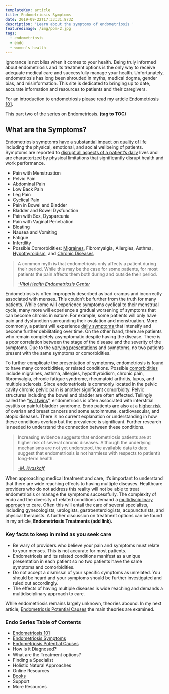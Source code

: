 ```yaml
---
templateKey: article
title: Endometriosis Symptoms
date: 2019-09-22T17:33:31.873Z
description: 'Learn about the symptoms of endometriosis '
featuredimage: /img/pom-2.jpg
tags:
  - endometriosis
  - endo
  - women's health
---
```

Ignorance is not bliss when it comes to your health. Being truly informed about endometriosis and its treatment options is the only way to receive adequate medical care and successfully manage your health. Unfortunately, endometriosis has long been shrouded in myths, medical dogma, gender bias, and misinformation. This site is dedicated to bringing up to date, accurate information and resources to patients and their caregivers. 

For an introduction to endometriosis please read my article [Endometriosis 101](/articles/2019-08-21-endometriosis/).

This part two of the series on Endometriosis. **(tag to TOC)**

<h2>What are the Symptoms?</h2>

Endometriosis symptoms have a <a href="https://www.ncbi.nlm.nih.gov/pubmed/15154905/" target="_blank" rel="noopener noreferrer">substantial impact on quality of life</a> including the physical, emotional, and social wellbeing of patients. Symptoms are reported to <a href="https://www.ncbi.nlm.nih.gov/pmc/articles/PMC2860000/" target="_blank" rel="noopener noreferrer">disrupt all aspects of a patient’s daily</a> lives and are characterized by physical limitations that significantly disrupt health and work performance.

* Pain with Menstruation
* Pelvic Pain
* Abdominal Pain
* Low Back Pain
* Leg Pain
* Cyclical Pain
* Pain in Bowel and Bladder
* Bladder and Bowel Dysfunction
* Pain with Sex, Dyspareunia
* Pain with Vaginal Penetration 
* Bloating
* Nausea and Vomiting
* Fatigue
* Infertility
* Possible Comorbidities: <a href="https://www.ncbi.nlm.nih.gov/pubmed/22442736" target="_blank" rel="noopener noreferrer">Migraines</a>, Fibromyalgia, Allergies, Asthma, <a href="https://www.ncbi.nlm.nih.gov/pubmed/12351553" target="_blank" rel="noopener noreferrer">Hypothyroidism</a>, and <a href="https://www.ncbi.nlm.nih.gov/pubmed/25765863" target="_blank" rel="noopener noreferrer">Chronic Diseases</a>

<blockquote>

A common myth is that endometriosis only affects a patient during their period. While this may be the case for some patients, for most patients the pain affects them both during and outside their period. 

<cite><a href="https://www.vitalhealth.com/conditions-treated/pelvic-pain-conditions/endometriosis/" target="_blank" rel="noopener noreferrer">
-Vital Health Endometriosis Center </a></cite>

</blockquote>

Endometriosis is often improperly described as bad cramps and incorrectly associated with menses. This couldn’t be further from the truth for many patients. While some will experience symptoms cyclical to their menstrual cycle, many more will experience a gradual worsening of symptoms that can become chronic in nature. For example, some patients will only have pain and dysfunction surrounding their ovulation and menstruation. More commonly, a patient will experience <a href="http://centerforendo.com/endometriosis-understanding-a-complex-disease" target="_blank" rel="noopener noreferrer"> daily symptoms </a> that intensify and become further debilitating over time. On the other hand, there are patients who remain completely asymptomatic despite having the disease. There is a poor correlation between the stage of the disease and the severity of the symptoms. Due to the <a href="https://obgyn.onlinelibrary.wiley.com/doi/full/10.1111/j.1471-0528.1997.tb11523.x" target="_blank" rel="noopener noreferrer">varying presentations</a> and symptoms, no two patients present with the same symptoms or comorbidities. 

To further complicate the presentation of symptoms, endometriosis is found to have many comorbidities, or related conditions. Possible <a href="https://www.ncbi.nlm.nih.gov/pubmed/12351553" target="_blank" rel="noopener noreferrer">comorbidities</a> include migraines, asthma, allergies, hypothyroidism, chronic pain, fibromyalgia, chronic fatigue syndrome, rheumatoid arthritis, lupus, and multiple sclerosis. Since endometriosis is commonly located in the pelvic cavity chronic pelvic pain is another significant comorbidity. Pelvic structures including the bowel and bladder are often affected. Tellingly called the “<a href="https://www.ncbi.nlm.nih.gov/pmc/articles/PMC3043443/" target="_blank" rel="noopener noreferrer">evil twins</a>”, endometriosis is often associated with interstitial cystitis or painful bladder syndrome. Endo patients are also at a <a href="https://www.ncbi.nlm.nih.gov/pubmed/25765863" target="_blank" rel="noopener noreferrer">higher risk</a> of ovarian and breast cancers and some autoimmune, cardiovascular, and atopic diseases. There is no current explanation or understanding in how these conditions overlap but the prevalence is significant. Further research is needed to understand the connection between these conditions. 

<blockquote>

Increasing evidence suggests that endometriosis patients are at higher risk of several chronic diseases. Although the underlying mechanisms are not yet understood, the available data to date suggest that endometriosis is not harmless with respects to patient’s long-term health. 

<cite>
<a href="https://www.ncbi.nlm.nih.gov/pubmed/25765863" target="_blank" rel="noopener noreferrer">

\-M. Kvaskoff </a>  </cite>

</blockquote>

When approaching medical treatment and care, it’s important to understand that there are wide reaching effects to having multiple diseases. Healthcare providers who do not address this reality will not be able to treat endometriosis or manage the symptoms successfully. The complexity of endo and the diversity of related conditions demand a <a href="https://www.ncbi.nlm.nih.gov/pmc/articles/PMC6661982/?fbclid=IwAR1ytZua-OpiBsknNROSa0ucyF3dB5ExX2IIDSFEAeFsPdru1SXW22mHZKU " target="_blank" rel="noopener noreferrer">multidisciplinary approach</a> to care. Often this will entail the care of several specialists, including gynecologists, urologists, gastroenterologists, acupuncturists, and physical therapists. A further discussion on treatment options can be found in my article, **Endometriosis Treatments (add link).**

<h3>Key facts to keep in mind as you seek care</h3>

* Be wary of providers who believe your pain and symptoms must relate to your menses. This is not accurate for most patients. 
* Endometriosis and its related conditions manifest as a unique presentation in each patient so no two patients have the same symptoms and comorbidities. 
* Do not accept a dismissal of your specific symptoms as unrelated. You should be heard and your symptoms should be further investigated and ruled out accordingly. 
* The effects of having multiple diseases is wide reaching and demands a multidisciplinary approach to care.

While endometriosis remains largely unknown, theories abound. In my next article, [Endometriosis Potential Causes](/articles/2019-09-24-endometriosis-potential-causes/) the main theories are examined. 

<h3 class="table-of-contents">Endo Series Table of Contents</h3>

* [Endometriosis 101](/articles/2019-08-21-endometriosis/)
* [Endometriosis Symptoms](/articles/2019-09-22-endometriosis-symptoms/)
* [Endometriosis Potential Causes](/articles/2019-09-24-endometriosis-potential-causes/)
* How is it Diagnosed?
* What are the Treatment options?
* Finding a Specialist
* Holistic Natural Approaches
* Online Resources
* [Books](/articles/2019-09-17-books-for-endometriosis/)
* Support
* More Resources

